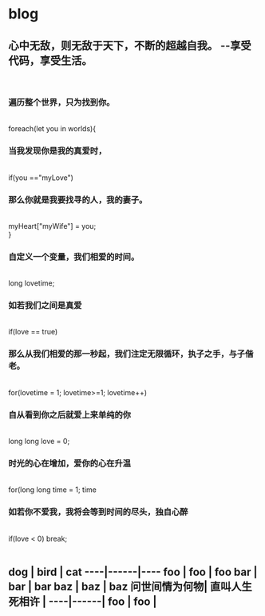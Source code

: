 # blog
## 心中无敌，则无敌于天下，不断的超越自我。  --享受代码，享受生活。
<br />
<h3> 遍历整个世界，只为找到你。</h3>
<br />
      foreach(let you in worlds){
<br />        
<h3> 当我发现你是我的真爱时，</h3>
<br />            
if(you =="myLove")
<br />            
<h3> 那么你就是我要找寻的人，我的妻子。</h3>
<br />                
 myHeart["myWife"] = you;
<br />                
        }
<br />        
<h3> 自定义一个变量，我们相爱的时间。</h3>
<br />        
  long lovetime;
<br />        
<h3> 如若我们之间是真爱 </h3>
<br />        
        if(love == true)
<br />        
<h3> 那么从我们相爱的那一秒起，我们注定无限循环，执子之手，与子偕老。</h3>
<br />        
        for(lovetime = 1; lovetime>=1; lovetime++)
<br />        
<h3> 自从看到你之后就爱上来单纯的你 </h3>
<br />       
        long long love = 0;
<br />        
<h3> 时光的心在增加，爱你的心在升温 </h3>
<br />       
        for(long long time = 1; time<love; ++love,++time)
<br />       
<h3> 如若你不爱我，我将会等到时间的尽头，独自心醉 </h3>
<br />            
if(love < 0) break;
</br>
</br>
<h2>
dog | bird | cat
----|------|----
foo | foo  | foo
bar | bar  | bar
baz | baz  | baz
问世间情为何物| 直叫人生死相许 | 
----|------|
foo | foo  |  
</h2>
